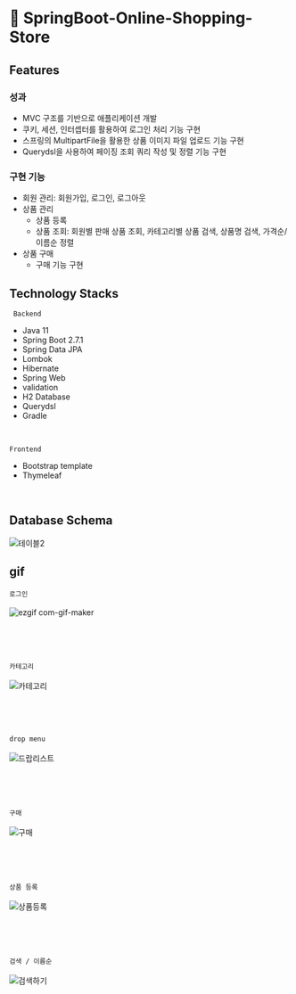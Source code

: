 # :pushpin: SpringBoot-Online-Shopping-Store
## Features
### 성과
+ MVC 구조를 기반으로 애플리케이션 개발
+ 쿠키, 세션, 인터셉터를 활용하여 로그인 처리 기능 구현
+ 스프링의 MultipartFile을 활용한 상품 이미지 파일 업로드 기능 구현
+ Querydsl을 사용하여 페이징 조회 쿼리 작성 및 정렬 기능 구현

### 구현 기능
+ 회원 관리: 회원가입, 로그인, 로그아웃
+ 상품 관리
  + 상품 등록
  + 상품 조회: 회원별 판매 상품 조회, 카테고리별 상품 검색, 상품명 검색, 가격순/이름순 정렬
+ 상품 구매
  + 구매 기능 구현
  
## Technology Stacks
` Backend`
+ Java 11
+ Spring Boot 2.7.1
+ Spring Data JPA
+ Lombok
+ Hibernate
+ Spring Web
+ validation
+ H2 Database 
+ Querydsl
+ Gradle 
<br>

`Frontend`
+ Bootstrap template
+ Thymeleaf
<br>

## Database Schema
![테이블2](https://user-images.githubusercontent.com/57389368/182130284-4222a640-1ec2-413b-8b6a-4d9cbf8ee594.png)

## gif
`로그인` <br> <br>
![ezgif com-gif-maker](https://user-images.githubusercontent.com/57389368/194482789-5b5ab4ea-b5ed-40a5-b906-2b5f464a8be9.gif) <br>

<br> <br> <br>

`카테고리`  <br> <br>
![카테고리](https://user-images.githubusercontent.com/57389368/194484581-cc800c02-9820-4ba0-9d79-b271c2dc806d.gif) <br>

<br> <br> <br>

`drop menu` <br><br>
![드랍리스트](https://user-images.githubusercontent.com/57389368/194485864-05ee53bb-1efd-46d5-a2f0-3a91f564f7e9.gif) <br>

<br> <br> <br>

`구매` <br><br>
![구매](https://user-images.githubusercontent.com/57389368/194486585-66f8f70e-2e09-436d-9265-4aedc1b1572c.gif) <br>

<br> <br> <br>

`상품 등록` <br><br>
![상품등록](https://user-images.githubusercontent.com/57389368/194487633-b6759457-742e-4d44-8aef-1271c90e85c2.gif) <br>

<br> <br> <br>

`검색 / 이름순` <br><br>
![검색하기](https://user-images.githubusercontent.com/57389368/194488938-6dbb2260-d765-420e-acad-5161024f7c21.gif) <br>

